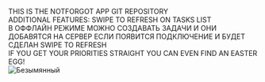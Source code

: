 THIS IS THE NOTFORGOT APP GIT REPOSITORY <br>
ADDITIONAL FEATURES: SWIPE TO REFRESH ON TASKS LIST <br>
В ОФФЛАЙН РЕЖИМЕ МОЖНО СОЗДАВАТЬ ЗАДАЧИ И ОНИ ДОБАВЯТСЯ НА СЕРВЕР ЕСЛИ ПОЯВИТСЯ ПОДКЛЮЧЕНИЕ И БУДЕТ СДЕЛАН SWIPE TO REFRESH <br>
IF YOU GET YOUR PRIORITIES STRAIGHT YOU CAN EVEN FIND AN EASTER EGG! <br>
![Безымянный](https://user-images.githubusercontent.com/48095750/76239886-e109f800-6264-11ea-8df3-0ac2b2543f57.png)
